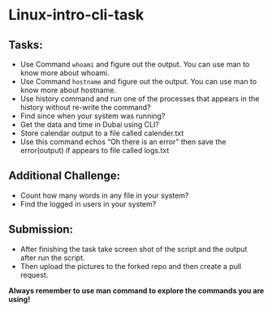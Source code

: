 # Linux-intro-cli-task


## Tasks:

-	Use Command ` whoami ` and figure out the output.
You can use man to know more about whoami.
-	Use Command ` hostname ` and figure out the output.
You can use man to know more about hostname.
-	Use history command and run one of the processes that appears in the history without re-write the command?
-	Find since when your system was running?
-	Get the data and time in Dubai using CLI?
-	Store calendar output to a file called calender.txt
-	Use this command echos “Oh there is an error” then save the error(output) if appears to file called logs.txt

## Additional Challenge:

-	Count how many words in any file in your system?
-	Find the logged in users in your system?

## Submission:

- After finishing the task take screen shot of the script and the output after run the script.
- Then upload the pictures to the forked repo and then create a pull request.



**Always remember to use man command to explore the commands you are using!**



